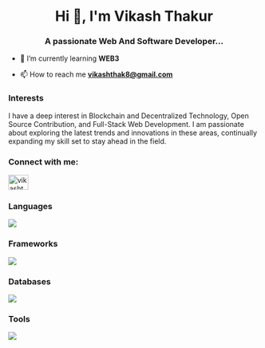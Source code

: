 <h1 align="center">Hi 👋, I'm Vikash Thakur</h1>
<h3 align="center">A passionate Web And Software Developer...</h3>

- 🌱 I’m currently learning **WEB3**

- 📫 How to reach me **vikashthak8@gmail.com**

<h3 align="left">Interests</h3>
<p align="left">
  I have a deep interest in Blockchain and Decentralized Technology, Open Source Contribution, and Full-Stack Web Development. I am passionate about exploring the latest trends and innovations in these areas, continually expanding my skill set to stay ahead in the field.
</p>


<h3 align="left">Connect with me:</h3>
<p align="left">
<a href="https://linkedin.com/in/vikashthak/" target="blank"><img align="center" src="https://raw.githubusercontent.com/rahuldkjain/github-profile-readme-generator/master/src/images/icons/Social/linked-in-alt.svg" alt="vikashthak" height="30" width="40" /></a>
</p>

<h3 align="left">Languages</h3>
<p align="left">
  <a href="https://skillicons.dev">
    <img src="https://skillicons.dev/icons?i=ts,js,java,c,py" />
  </a>
</p>

<h3 align="left">Frameworks</h3>
<p align="left">
  <a href="https://skillicons.dev">
    <img src="https://skillicons.dev/icons?i=nextjs,express,react,vite,tailwind" />
  </a>
</p>

<h3 align="left">Databases</h3>
<p align="left">
  <a href="https://skillicons.dev">
    <img src="https://skillicons.dev/icons?i=mongodb,mysql,postgres" />
  </a>
</p>

<h3 align="left">Tools</h3>
<p align="left">
  <a href="https://skillicons.dev">
    <img src="https://skillicons.dev/icons?i=git,docker,github,nodejs,postman,vscode" />
  </a>
</p>







